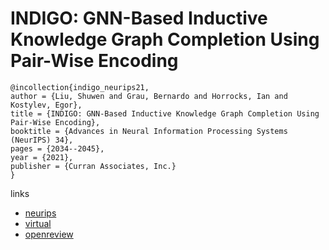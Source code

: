 # INDIGO: GNN-Based Inductive Knowledge Graph Completion Using Pair-Wise Encoding

```
@incollection{indigo_neurips21,
author = {Liu, Shuwen and Grau, Bernardo and Horrocks, Ian and Kostylev, Egor},
title = {INDIGO: GNN-Based Inductive Knowledge Graph Completion Using Pair-Wise Encoding},
booktitle = {Advances in Neural Information Processing Systems (NeurIPS) 34},
pages = {2034--2045},
year = {2021},
publisher = {Curran Associates, Inc.}
}
```

links
- [neurips](https://papers.nips.cc//paper/2021/hash/0fd600c953cde8121262e322ef09f70e-Abstract.html)
- [virtual](https://neurips.cc/virtual/2021/poster/27527)
- [openreview](https://openreview.net/forum?id=m4k66oJFK9P)
